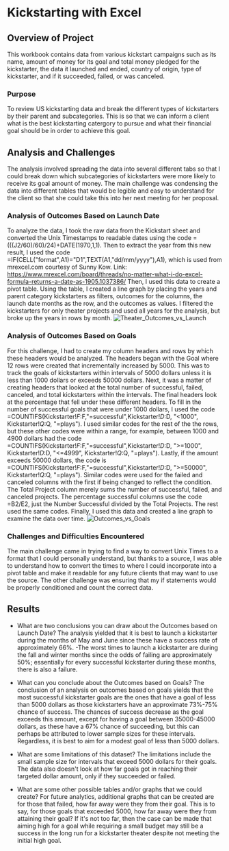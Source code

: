 # Kickstarting with Excel

## Overview of Project
This workbook contains data from various kickstart campaigns such as its name, amount of money for its goal and total money pledged for
the kickstarter, the data it launched and ended, country of origin, type of kickstarter, and if it succeeded, failed, or was canceled.  

### Purpose
To review US kickstarting data and break the different types of kickstarters by their parent and subcategories. This is so that we can inform a client 
what is the best kickstarting catergory to pursue and what their financial goal should be in order to achieve this goal.

## Analysis and Challenges
The analysis involved spreading the data into several different tabs so that I could break down which subcategories of kickstarters were
more likely to receive its goal amount of money. The main challenge was condensing the data into different tables that would be legible
and easy to understand for the client so that she could take this into her next meeting for her proposal.

### Analysis of Outcomes Based on Launch Date
To analyze the data, I took the raw data from the Kickstart sheet and converted the Unix Timestamps to readable dates using the code
=(((J2/60)/60)/24)+DATE(1970,1,1). Then to extract the year from this new result, I used the code 
=IF(CELL("format",A1)="D1",TEXT(A1,"dd/mm/yyyy"),A1), which is used from mrexcel.com courtesy of Sunny Kow.
Link: https://www.mrexcel.com/board/threads/no-matter-what-i-do-excel-formula-returns-a-date-as-1905.1037386/
Then, I used this data to create a pivot table. Using the table, I created a line graph by placing the years and parent 
category kickstarters as filters, outcomes for the columns, the launch date months as the row, and the outcomes as values.
I filtered the kickstarters for only theater projects and used all years for the analysis, but broke up the years in rows
by month.
![Theater_Outcomes_vs_Launch](https://user-images.githubusercontent.com/46951897/123502341-4e37cd00-d611-11eb-939d-e903f4bf8bcb.png)

### Analysis of Outcomes Based on Goals
For this challenge, I had to create my column headers and rows by which these headers would be analyzed.
The headers began with the Goal where 12 rows were created that incrementally increased by 5000. This was to track the goals of 
kickstarters within intervals of 5000 dollars unless it is less than 1000 dollars or exceeds 50000 dollars. Next, it was a matter of 
creating headers that looked at the total number of successful, failed, canceled, and total kickstarters within the intervals.
The final headers look at the percentage that fell under these different headers.
To fill in the number of successful goals that were under 1000 dollars, I used the code =COUNTIFS(Kickstarter!$F:$F,"=successful",Kickstarter!$D:$D, "<1000", Kickstarter!$Q:$Q, "=plays").
I used similar codes for the rest of the the rows, but these other codes were within a range,
for example, between 1000 and 4900 dollars had the code =COUNTIFS(Kickstarter!$F:$F,"=successful",Kickstarter!$D:$D, ">=1000", Kickstarter!$D:$D, "<=4999", Kickstarter!$Q:$Q, "=plays").
Lastly, if the amount exceeds 50000 dollars, the code is =COUNTIFS(Kickstarter!$F:$F,"=successful",Kickstarter!$D:$D, ">=50000", Kickstarter!$Q:$Q, "=plays").
Similar codes were used for the failed and canceled columns with the first if being changed to reflect the condition.
The Total Project column merely sums the number of successful, failed, and canceled projects.
The percentage successful columns use the code =B2/E2, just the Number Successful divided by the Total Projects.
The rest used the same codes.
Finally, I used this data and created a line graph to examine the data over time.
![Outcomes_vs_Goals](https://user-images.githubusercontent.com/46951897/123502348-57c13500-d611-11eb-93de-ae54f226b9e5.png)

### Challenges and Difficulties Encountered
The main challenge came in trying to find a way to convert Unix Times to a format that I could personally understand,
but thanks to a source, I was able to understand how to convert the times to where I could incorporate into a pivot table
and make it readable for any future clients that may want to use the source. The other challenge was ensuring that my
if statements would be properly conditioned and count the correct data.

## Results

- What are two conclusions you can draw about the Outcomes based on Launch Date?
The analysis yielded that it is best to launch a kickstarter during the months of May and June since these have a success rate of
approximately 66%. 
-The worst times to launch a kickstarter are during the fall and winter months since the odds of failing are 
approximately 50%; essentially for every successful kickstarter during these months, there is also a failure.

- What can you conclude about the Outcomes based on Goals?
The conclusion of an analysis on outcomes based on goals yields that the most successful kickstarter goals are the ones that have a goal
of less than 5000 dollars as those kickstarters have an approximate 73%-75% chance of success. The chances of success decrease as the
goal exceeds this amount, except for having a goal between 35000-45000 dollars, as these have a 67% chance of succeeding, but this can
perhaps be attributed to lower sample sizes for these intervals. Regardless, it is best to aim for a modest goal of less than 5000 dollars.

- What are some limitations of this dataset?
The limitations include the small sample size for intervals that exceed 5000 dollars for their goals. The data also doesn't look at
how far goals got in reaching their targeted dollar amount, only if they succeeded or failed.

- What are some other possible tables and/or graphs that we could create?
For future analytics, additional graphs that can be created are for those that failed, how far away were they from their goal. This is to say, for those
goals that exceeded 5000, how far away were they from attaining their goal? If it's not too far, then the case can be made that aiming high
for a goal while requiring a small budget may still be a success in the long run for a kickstarter theater despite not meeting the initial high goal.
